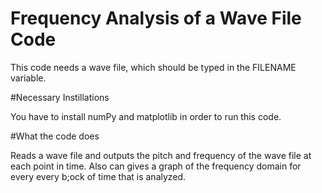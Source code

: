 # Frequency Analysis of a Wave File Code


This code needs a wave file, which should be typed in the FILENAME variable.

#Necessary Instillations

You have to install numPy and matplotlib in order to run this code.

#What the code does

Reads a wave file and outputs the pitch and frequency of the wave file at each point in time. Also can gives a graph of the frequency domain for every every b;ock of time that is analyzed.

